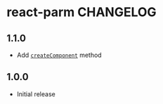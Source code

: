 # react-parm CHANGELOG

## 1.1.0

* Add [`createComponent`](README.md#createcomponent) method

## 1.0.0

* Initial release
